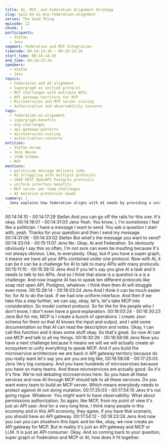 ```yaml
---
title: AI, MCP, and Federation Alignment Strategy
slug: ep12-05-ai-mcp-federation-alignment
series: The Good Thing
episode: 12
chunk: 5
participants:
  - Stefan
  - Jens
segment: Federation and MCP Integration
timecode: 00:14:14:10 – 00:18:23:24
start_time: 00:14:14:10
end_time: 00:18:23:24
speakers:
  - Stefan
  - Jens
topics:
  - Federation and AI alignment
  - Supergraph as unified protocol
  - MCP challenges with multiple APIs
  - API gateway territory for MCP
  - Microservices and MCP server scaling
  - Authorization and observability concerns
tags:
  - federation-ai-alignment
  - supergraph-benefits
  - mcp-challenges
  - api-gateway-patterns
  - microservices-scaling
  - authorization-concerns
entities:
  - Stefan Avram
  - Jens Neuse
  - JSON Schema
  - MCP
mentions:
  - politician message delivery joke
  - AI struggling with multiple protocols
  - SOAP REST OpenAPI Postgres protocols
  - uniform interface benefits
  - MCP server per team challenges
  - AI mutation protection needs
summary: |
  Jens explains how federation aligns with AI needs by providing a unified protocol for all APIs, making it easier for AI to work with complex systems. He discusses MCP challenges in microservices architectures where every team would need MCP servers, leading back to API gateway patterns for authorization, observability, and protection against AI going rogue.
---
```


00:14:14:10 - 00:14:17:29
Stefan
And you can go off the rails for this one. It's okay.
00:14:18:01 - 00:14:31:03
Jens
Yeah. You know, I, I'm sometimes I feel like a politician. I have a message I want to send. You
ask a question I start with, yeah. Thanks for your question and then I send my message.
00:14:31:06 - 00:14:33:02
Stefan
But what's the message you want to send?
00:14:33:04 - 00:15:11:07
Jens
No. Okay. AI and Federation. So obviously obviously I say this so often, I'm not sure can even
be insulting because it's not always obvious. Like, to everybody. Okay, but if you have a super
graph, it means we have all your APIs combined under one protocol. Now with AI, it can be it
can be a challenge for AI to talk to many APIs with many protocols.
00:15:11:10 - 00:15:39:12
Jens
And if you let's say you give AI a task and it needs to talk to ten APIs. And so I think that alone is
a question is a is a challenge. And now imagine AI has to speak ten different protocols like soap
rest open API, Postgres, whatever. I think then then AI will struggle even more.
00:15:39:14 - 00:16:03:24
Jens
And I think it can be much easier for, for AI to do the task. If we had one uniform interface. And
then if we take this a step further, we can say, okay, let's, let's take MCP into consideration. So
model context protocol. So for the for the people who I don't know, I don't even have a good
explanation.
00:16:03:24 - 00:16:30:23
Jens
But for me, MCP is I create a bunch of operations. I create Json schema for them so that AI
knows the input and output, and I add some documentation so that AI can read the description
and notes. Okay, I can call this function and it does some stuff okay. So that's great. So now AI
can use MCP and talk to all my things.
00:16:30:26 - 00:16:58:06
Jens
Now you have a next challenge because it means we will we will actually create an ecosystem
to unify everything to speak MCP. And if you build the microservice architecture we are back in
API gateway territory because do you really want let's say you are you are big like,
00:16:58:08 - 00:17:25:03
Jens
Very big company. And you have hundreds of microservices because you have so many teams.
And these microservices are actually good. So it's it's fine. We're not debating microservices
here. So you have all these services and now AI through MCP should talk to all these services.
Do you want every team to build an MCP server. Which means everybody needs to protect
against AI not doing mutation.
00:17:25:03 - 00:17:54:10
Jens
It's not going rogue. Whatever. You might want to have observability. What about permissions
authorization. So again, like MCP, from my point of view it's just an API user. And for a very long
time, I think many people in this economy and in this API economy, they agree, if you have that
scenario, you should have an API gateway.
00:17:54:12 - 00:18:23:24
Jens
And now you can you can shoehorn this topic and be like, okay, we now create an API gateway
for MCP. But in reality it's just an API gateway and MCP or LLM. It is just an API consumer.
Okay. And so coming back to your question, super graph or Federation and MCP or AI, how
does it fit together.
